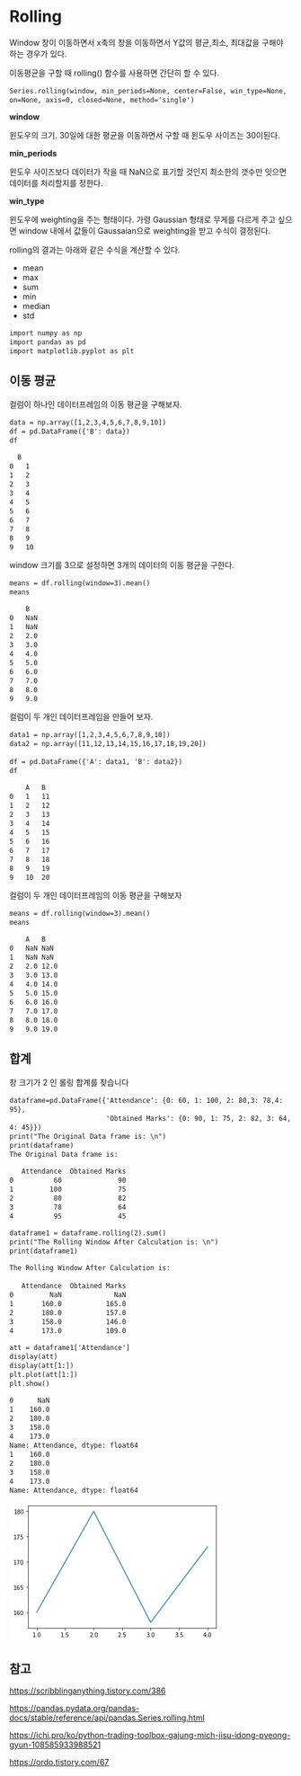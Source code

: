 # Rolling

Window 창이 이동하면서 x축의 창을 이동하면서 Y값의 평균,최소, 최대값을 구해야 하는 경우가 있다.

이동평균을 구할 때 rolling() 함수를 사용하면 간단히 할 수 있다.

```
Series.rolling(window, min_periods=None, center=False, win_type=None, on=None, axis=0, closed=None, method='single')
```

**window**

윈도우의 크기. 30일에 대한 평균을 이동하면서 구할 때 윈도우 사이즈는 30이된다.

**min_periods**

윈도우 사이즈보다 데이터가 작을 때 NaN으로 표기할 것인지 최소한의 갯수만 잇으면 데이터를 처리할지를 정한다.



**win_type**


윈도우에 weighting을 주는 형태이다. 가령 Gaussian 형태로 무게를 다르게 주고 싶으면 window 내에서 값들이 Gaussaian으로 weighting을 받고 수식이 결정된다.


rolling의 결과는 아래와 같은 수식을 계산할 수 있다.

* mean
* max
* sum
* min
* median
* std

```
import numpy as np
import pandas as pd
import matplotlib.pyplot as plt
```


## 이동 평균
컬럼이 하나인 데이터프레임의 이동 평균을 구해보자.

```
data = np.array([1,2,3,4,5,6,7,8,9,10])
df = pd.DataFrame({'B': data})
df
```
```
  B
0	1
1	2
2	3
3	4
4	5
5	6
6	7
7	8
8	9
9	10
```


window 크기를 3으로 설정하면 3개의 데이터의 이동 평균을 구한다.

```
means = df.rolling(window=3).mean()
means
```

```
	B
0	NaN
1	NaN
2	2.0
3	3.0
4	4.0
5	5.0
6	6.0
7	7.0
8	8.0
9	9.0
```


컬럼이 두 개인 데이터프레임을 만들어 보자.

```
data1 = np.array([1,2,3,4,5,6,7,8,9,10])
data2 = np.array([11,12,13,14,15,16,17,18,19,20])

df = pd.DataFrame({'A': data1, 'B': data2})
df
```
```
	A	B
0	1	11
1	2	12
2	3	13
3	4	14
4	5	15
5	6	16
6	7	17
7	8	18
8	9	19
9	10	20
```

컬럼이 두 개인 데이터프레임의 이동 평균을 구해보자

```
means = df.rolling(window=3).mean()
means
```
```
	A	B
0	NaN	NaN
1	NaN	NaN
2	2.0	12.0
3	3.0	13.0
4	4.0	14.0
5	5.0	15.0
6	6.0	16.0
7	7.0	17.0
8	8.0	18.0
9	9.0	19.0
```


## 합계
창 크기가 2 인 롤링 합계를 찾습니다

```
dataframe=pd.DataFrame({'Attendance': {0: 60, 1: 100, 2: 80,3: 78,4: 95},
                        'Obtained Marks': {0: 90, 1: 75, 2: 82, 3: 64, 4: 45}})
print("The Original Data frame is: \n")
print(dataframe)
The Original Data frame is: 
```
```
   Attendance  Obtained Marks
0          60              90
1         100              75
2          80              82
3          78              64
4          95              45
```

```
dataframe1 = dataframe.rolling(2).sum()
print("The Rolling Window After Calculation is: \n")
print(dataframe1)
```
```
The Rolling Window After Calculation is: 

   Attendance  Obtained Marks
0         NaN             NaN
1       160.0           165.0
2       180.0           157.0
3       158.0           146.0
4       173.0           109.0
```
```
att = dataframe1['Attendance']
display(att)
display(att[1:])
plt.plot(att[1:])
plt.show()
```
```
0      NaN
1    160.0
2    180.0
3    158.0
4    173.0
Name: Attendance, dtype: float64
1    160.0
2    180.0
3    158.0
4    173.0
Name: Attendance, dtype: float64
```


![](../../.gitbook/assets/pkg/pandas/pandas04.png)



## 참고
https://scribblinganything.tistory.com/386

https://pandas.pydata.org/pandas-docs/stable/reference/api/pandas.Series.rolling.html

https://ichi.pro/ko/python-trading-toolbox-gajung-mich-jisu-idong-pyeong-gyun-108585933988521

https://ordo.tistory.com/67